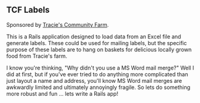 ## TCF Labels

Sponsored by [Tracie's Community Farm][tracies_farm].

This is a Rails application designed to load data from an Excel file
and generate labels. These could be used for mailing labels, but the
specific purpose of these labels are to hang on baskets for delicious
locally grown food from Tracie's farm.

I know you're thinking, "Why didn't you use a MS Word mail merge?"
Well I did at first, but if you've ever tried to do anything more complicated
than just layout a name and address, you'll know MS Word mail merges are
awkwardly limited and ultimately annoyingly fragile. So lets do something
more robust and fun ... lets write a Rails app!


[tracies_farm]: http://www.traciesfarm.com/

